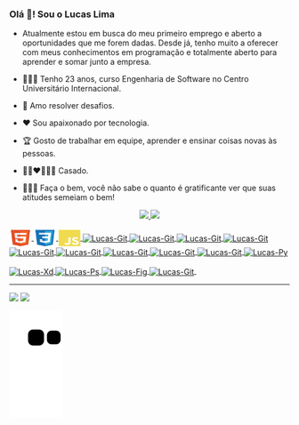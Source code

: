 ### Olá 👋! Sou o Lucas Lima

 - Atualmente estou em busca do meu primeiro emprego e aberto a oportunidades que me forem dadas. Desde já, tenho muito a oferecer com meus conhecimentos em programação e totalmente aberto para aprender e somar junto a empresa.

- 👨🏻‍💻 Tenho 23 anos, curso Engenharia de Software no Centro Universitário Internacional.
- 🌱 Amo resolver desafios.
- ❤️ Sou apaixonado por tecnologia.
- 🏆 Gosto de trabalhar em equipe, aprender e ensinar coisas novas às pessoas.
- 👩🏻‍❤️‍💋‍👨🏻 Casado.
- 🙋🏻‍♂ Faça o bem, você não sabe o quanto é gratificante ver que suas atitudes semeiam o bem!


<div align="center">
  <a href="https://github.com/Lucas-FLima">
  <img height="170em" src="https://github-readme-stats.vercel.app/api?username=Lucas-FLima&show_icons=true&theme=tokyonight&include_all_commits=true&count_private=true"/>
  <img height="170em" src="https://github-readme-stats.vercel.app/api/top-langs/?username=Lucas-FLima&layout=compact&langs_count=7&theme=tokyonight"/>
</div>

<div style="display: inline_block"><br>
  <img align="center" alt="Lucas-HTML" height="30" width="40" src="https://raw.githubusercontent.com/devicons/devicon/master/icons/html5/html5-original.svg" />
  <img align="center" alt="Lucas-CSS" height="30" width="40" src="https://raw.githubusercontent.com/devicons/devicon/master/icons/css3/css3-original.svg" />
  <img align="center" alt="Lucas-Js" height="30" width="40" src="https://raw.githubusercontent.com/devicons/devicon/master/icons/javascript/javascript-plain.svg" />
  
  <img align="center" alt="Lucas-Git" height="30" width="40" src="https://skills.thijs.gg/icons?i=ts" />
  <img align="center" alt="Lucas-Git" height="30" width="40" src="https://skills.thijs.gg/icons?i=mysql" />
 <img align="center" alt="Lucas-Git" height="30" width="40" src="https://skills.thijs.gg/icons?i=mongodb" />
  <img align="center" alt="Lucas-Git" height="30" width="40" src="https://skills.thijs.gg/icons?i=nodejs" />
 <img align="center" alt="Lucas-Git" height="30" width="40" src="https://skills.thijs.gg/icons?i=express" />
 <img align="center" alt="Lucas-Git" height="30" width="40" src="https://skills.thijs.gg/icons?i=postman" />
 <img align="center" alt="Lucas-Git" height="30" width="40" src="https://skills.thijs.gg/icons?i=react" />
 <img align="center" alt="Lucas-Git" height="30" width="40" src="https://skills.thijs.gg/icons?i=electron" />
 <img align="center" alt="Lucas-Git" height="30" width="40" src="https://skills.thijs.gg/icons?i=tailwind" />
  <img align="center" alt="Lucas-Py" height="30" width="40" src="https://skills.thijs.gg/icons?i=python" />
  <img align="center" alt="Lucas-Xd" height="30" width="40" src="https://skills.thijs.gg/icons?i=xd" />
  <img align="center" alt="Lucas-Ps" height="30" width="40" src="https://skills.thijs.gg/icons?i=ps" />
  <img align="center" alt="Lucas-Fig" height="30" width="40" src="https://skills.thijs.gg/icons?i=figma" />
  <img align="center" alt="Lucas-Git" height="30" width="40" src="https://skills.thijs.gg/icons?i=git" />
  
  <svg align="center" alt="Rafa-Js" height="30" width="40" viewBox="0 0 128 128">
</div>
  
  <hr>
  
<div> 
  <a href = "mailto:lupimfinito@gmail.com"><img src="https://img.shields.io/badge/Gmail-D14836?style=for-the-badge&logo=gmail&logoColor=white" target="_blank"></a>
  <a href="https://www.linkedin.com/in/lucas-lima-625116231/" target="_blank"><img src="https://img.shields.io/badge/-LinkedIn-%230077B5?style=for-the-badge&logo=linkedin&logoColor=white" target="_blank"></a> 
 
  ![Snake animation](https://github.com/Lucas-FLima/Lucas-FLima/blob/output/github-contribution-grid-snake.svg)
 
</div>
